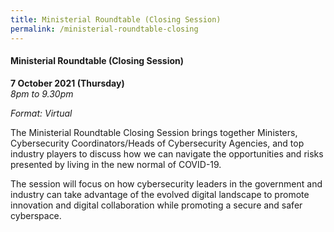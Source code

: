 ```yaml
---
title: Ministerial Roundtable (Closing Session)
permalink: /ministerial-roundtable-closing
---
```

#### **Ministerial Roundtable (Closing Session)**

**7 October 2021 (Thursday)**  
*8pm to 9.30pm*

*Format: Virtual*

The Ministerial Roundtable Closing Session brings together Ministers, Cybersecurity Coordinators/Heads of Cybersecurity Agencies, and top industry players to discuss how we can navigate the opportunities and risks presented by living in the new normal of COVID-19. 

The session will focus on how cybersecurity leaders in the government and industry can take advantage of the evolved digital landscape to promote innovation and digital collaboration while promoting a secure and safer cyberspace.
